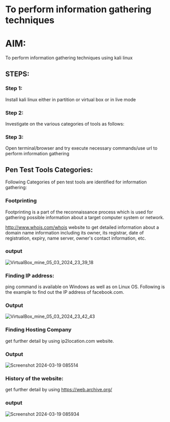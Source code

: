 # To perform information gathering techniques

# AIM:

To perform information gathering techniques using kali linux 

## STEPS:

### Step 1:

Install kali linux either in partition or virtual box or in live mode

### Step 2:

Investigate on the various categories of tools as follows:

### Step 3:
Open terminal/browser and try execute necessary commands/use url to perform information gathering

## Pen Test Tools Categories:  

Following Categories of pen test tools are identified for information gathering:

### Footprinting

Footprinting is a part of the reconnaissance process which is used for gathering possible information about a target computer system or network.

http://www.whois.com/whois website to get detailed information about a domain name information including its owner, its registrar, date of registration, expiry, name server, owner's contact information, etc.

### output

![VirtualBox_mine_05_03_2024_23_39_18](https://github.com/Kaviarasu510/Information-Gathering/assets/119392695/b4e4bd9a-4d85-4257-9501-1877ea463a11)

### Finding IP address:

ping command is available on Windows as well as on Linux OS. Following is the example to find out the IP address of facebook.com.

### Output

![VirtualBox_mine_05_03_2024_23_42_43](https://github.com/Kaviarasu510/Information-Gathering/assets/119392695/c6eabb5f-8644-4c9a-93c9-294a52835687)

### Finding Hosting Company

get further detail by using ip2location.com website.

### Output

![Screenshot 2024-03-19 085514](https://github.com/Kaviarasu510/Information-Gathering/assets/119392695/ecd366be-1f36-4546-af37-7656f7c92eda)

### History of the website:

get further detail by using https://web.archive.org/

### output

![Screenshot 2024-03-19 085934](https://github.com/Kaviarasu510/Information-Gathering/assets/119392695/765b8084-3480-4b58-a2f8-72356d0f76ef)
